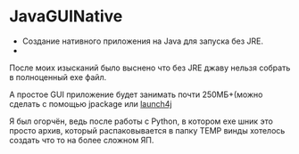 # JavaGUINative

- Создание нативного приложения на Java для запуска без JRE.
- 
После моих изысканий было выснено что без JRE джаву нельзя собрать в полноценный exe файл.

А простое GUI приложение будет занимать почти 250МБ+(можно сделать с помощью jpackage или [launch4j](https://launch4j.sourceforge.net/)

Я был огорчён, ведь после работы с Python, в котором exe шник это просто архив, который распаковывается в папку TEMP винды хотелось создать что то на более сложном ЯП.
 
